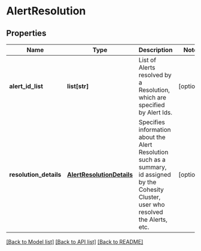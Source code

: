 # AlertResolution

## Properties
Name | Type | Description | Notes
------------ | ------------- | ------------- | -------------
**alert_id_list** | **list[str]** | List of Alerts resolved by a Resolution, which are specified by Alert Ids. | [optional] 
**resolution_details** | [**AlertResolutionDetails**](AlertResolutionDetails.md) | Specifies information about the Alert Resolution such as a summary, id assigned by the Cohesity Cluster, user who resolved the Alerts, etc. | [optional] 

[[Back to Model list]](../README.md#documentation-for-models) [[Back to API list]](../README.md#documentation-for-api-endpoints) [[Back to README]](../README.md)


